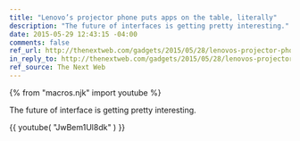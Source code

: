```yaml
---
title: "Lenovo’s projector phone puts apps on the table, literally"
description: "The future of interfaces is getting pretty interesting."
date: 2015-05-29 12:43:15 -04:00
comments: false
ref_url: http://thenextweb.com/gadgets/2015/05/28/lenovos-projector-phone-puts-apps-on-the-table-literally/
in_reply_to: http://thenextweb.com/gadgets/2015/05/28/lenovos-projector-phone-puts-apps-on-the-table-literally/
ref_source: The Next Web
---
```

{% from "macros.njk" import youtube %}

The future of interface is getting pretty interesting.

{{ youtube( "JwBem1Ul8dk" ) }}
